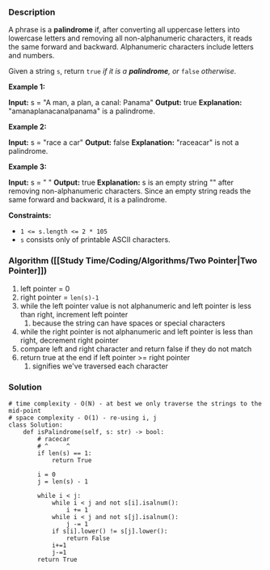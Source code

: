 ### Description

A phrase is a **palindrome** if, after converting all uppercase letters into lowercase letters and removing all non-alphanumeric characters, it reads the same forward and backward. Alphanumeric characters include letters and numbers.

Given a string `s`, return `true` _if it is a **palindrome**, or_ `false` _otherwise_.

**Example 1:**

**Input:** s = "A man, a plan, a canal: Panama"
**Output:** true
**Explanation:** "amanaplanacanalpanama" is a palindrome.

**Example 2:**

**Input:** s = "race a car"
**Output:** false
**Explanation:** "raceacar" is not a palindrome.

**Example 3:**

**Input:** s = " "
**Output:** true
**Explanation:** s is an empty string "" after removing non-alphanumeric characters.
Since an empty string reads the same forward and backward, it is a palindrome.

**Constraints:**

- `1 <= s.length <= 2 * 105`
- `s` consists only of printable ASCII characters.

### Algorithm ([[Study Time/Coding/Algorithms/Two Pointer|Two Pointer]])

1. left pointer = 0
2. right pointer = `len(s)-1`
3. while the left pointer value is not alphanumeric and left pointer is less than right, increment left pointer
	1. because the string can have spaces or special characters
4. while the right pointer is not alphanumeric and left pointer is less than right, decrement right pointer
5. compare left and right character and return false if they do not match
6. return true at the end if left pointer >= right pointer
	1. signifies we've traversed each character

### Solution

```
# time complexity - O(N) - at best we only traverse the strings to the mid-point  
# space complexity - O(1) - re-using i, j  
class Solution:  
    def isPalindrome(self, s: str) -> bool:  
        # racecar  
        # ^     ^  
        if len(s) == 1:  
            return True  
  
        i = 0  
        j = len(s) - 1  
  
        while i < j:  
            while i < j and not s[i].isalnum():  
                i += 1  
            while i < j and not s[j].isalnum():  
                j -= 1  
            if s[i].lower() != s[j].lower():  
                return False  
            i+=1  
            j-=1  
        return True
```
